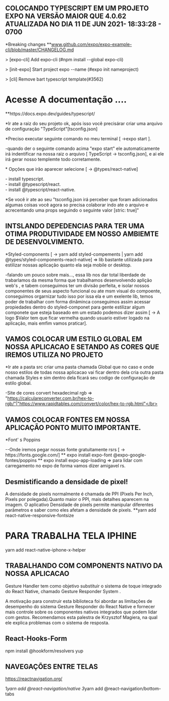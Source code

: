 ## COLOCANDO TYPESCRIPT EM UM PROJETO EXPO NA VERSÃO MAIOR QUE 4.0.62 ATUALIZADA NO DIA 11 DE JUN 2021- 18:33:28 - 0700

\*Breaking changes
\*\*www.github.com/expo/expo-example-cli/blob/master/CHANGELOG.md

<p> > [expo-cli] Add expo-cli (#npm install --global expo-cli) </p>
<p> > [init-expo] Start project expo --name (#expo init nameproject)</p>
<p> > [cli] Remove bart typescript template(#3562)</p>

<h1>Acesse A documentação ....</h1>
<span>**https://docs.expo.dev/guides/typescript/</span>

<p>*Ir ate a raiz do seu projeto ok, após isso você precisárar criar uma arquivo de configuração "TypeScript"[tsconfig.json]</p>
<p>*Preciso executar seguinte comando no meu terminal [ ->expo start ].</p>
<p>-quando der o seguinte comando acima "expo start" ele automaticamente irá indentificar na nossa raiz o arquivo [ TypeScript -> tsconfig.json], e ai ele irá gerar nosso templemte todo corretamente.</p>
<p>* Opções que irão aparecer selecione [ -> @types/react-native]</p>
- install typescript.</br>
- install @typescript/react.</br>
- install @typescript/react-native.</br>
<p></p>
<p>*Se você ir ate ao seu "tsconfig.json irá perceber que foram adicionados algumas coisas você agora so precisa colaborar indo ate o arquivo e acrecentando uma props seguindo o seguinte valor [stric: true]"</p>

## INTSLANDO DEPEDENCIAS PARA TER UMA OTIMA PRODUTIVIDADE EM NOSSO AMBIEMTE DE DESENVOLVIMENTO.

<p>*Styled-components [ -> yarn add styled-compements | yarn add @types/styled-components-react-native] => lib bastante utilizada para estilizar nossas aplicação quanto ela seja mobile or desktop.</p>
<p>-falando um pouco sobre mais..., essa lib nos dar total liberdade de trabarlamos da mesma forma que trabalhamos desenvolvendo aplição web's , e tabem conseguimos ter um divisão perfeita, e isolar nossos componentes de seus aspecto funcional ou ate msm visual do compoente, conseguimos orgarnizar tudo isso por issa ela e um exelente lib, temos poder de trabalhar com forma dinâminca conseguimos assim acessar propiedades dentro do styled-componet para gente estilizar algum componete que esteja baseado em um estado podemos dizer assim [ -> A logo $Valor tem que ficar vermelha quando usuario estiver logado na aplicação, mais emfim vamos praticar].</p>

## VAMOS COLOCAR UM ESTILO GLOBAL EM NOSSA APLICACAO E SETANDO AS CORES QUE IREMOS UTILIZA NO PROJETO

<p>*Ir ate a pasta src criar uma pasta chamada Global que no caso e onde nosso estilos de todas nossa aplicacao vai ficar
dentro dela cria outra pasta chamada Styles e sim dentro dela ficará seu codigo de configuração de estilo global.</p>

-Site de cores corvert hexadecimal rgb => "https://calculareconverter.com.br/hex-to-rgb/"|"https://www.rapidtables.com/convert/color/hex-to-rgb.html"</br>

## VAMOS COLOCAR FONTES EM NOSSA APLICAÇÃO PONTO MUITO IMPORTANTE.

<p>*Font' s Poppins</p>
--Onde iremos pegar nossas fonte gratuitamente rsrs [ -> https://fonts.google.com/]
** expo install expo-font @expo-google-fontes/poppins
** expo install expo-app-loading => para lidar com carregamento no expo de forma vamos dizer amigavel rs.

## Desmistificando a densidade de pixel!

A densidade de pixels normalmente é chamada de PPI (Pixels Per Inch, Pixels por polegada).Quanto maior o PPI, mais detalhes aparecem na imagem. O aplicativo Densidade de pixels permite manipular diferentes parâmetros e saber como eles afetam a densidade de pixels.
\*\*yarn add react-native-responsive-fontsize

# PARA TRABALHA TELA IPHINE

yarn add react-native-iphone-x-helper

## TRABALHANDO COM COMPONENTS NATIVO DA NOSSA APLICACAO

Gesture Handler tem como objetivo substituir o sistema de toque integrado do React Native, chamado Gesture Responder System .

A motivação para construir esta biblioteca foi abordar as limitações de desempenho do sistema Gesture Responder do React Native e fornecer mais controle sobre os componentes nativos integrados que podem lidar com gestos. Recomendamos esta palestra de Krzysztof Magiera, na qual ele explica problemas com o sistema de resposta.

## React-Hooks-Form

npm install @hookform/resolvers yup

## NAVEGAÇÕES ENTRE TELAS

https://reactnavigation.org/

1*yarn add @react-navigation/native
3*yarn add @react-navigation/bottom-tabs
